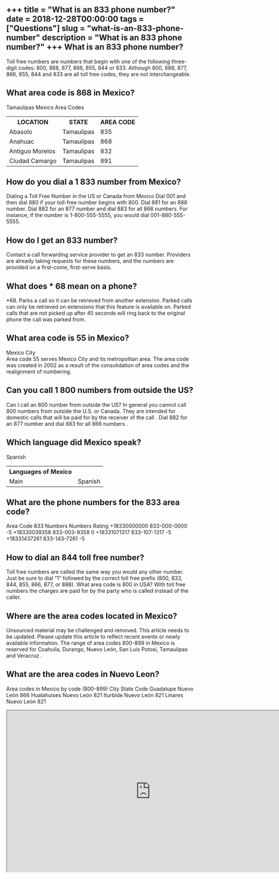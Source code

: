 +++
title = "What is an 833 phone number?"
date = 2018-12-28T00:00:00
tags = ["Questions"]
slug = "what-is-an-833-phone-number"
description = "What is an 833 phone number?"
+++
What is an 833 phone number?
----------------------------

Toll free numbers are numbers that begin with one of the following three-digit codes: 800, 888, 877, 866, 855, 844 or 833. Although 800, 888, 877, 866, 855, 844 and 833 are all toll free codes, they are not interchangeable.

What area code is 868 in Mexico?
--------------------------------

Tamaulipas Mexico Area Codes

<table><tr><th>LOCATION</th><th>STATE</th><th>AREA CODE</th></tr><tr><td>Abasolo</td><td>Tamaulipas</td><td>835</td></tr><tr><td>Anahuac</td><td>Tamaulipas</td><td>868</td></tr><tr><td>Antiguo Morelos</td><td>Tamaulipas</td><td>832</td></tr><tr><td>Ciudad Camargo</td><td>Tamaulipas</td><td>891</td></tr></table>

How do you dial a 1 833 number from Mexico?
-------------------------------------------

Dialing a Toll Free Number in the US or Canada from Mexico Dial 001 and then dial 880 if your toll-free number begins with 800. Dial 881 for an 888 number. Dial 882 for an 877 number and dial 883 for all 866 numbers. For instance, if the number is 1-800-555-5555, you would dial 001-880-555-5555.

How do I get an 833 number?
---------------------------

Contact a call forwarding service provider to get an 833 number. Providers are already taking requests for these numbers, and the numbers are provided on a first-come, first-serve basis.

What does \* 68 mean on a phone?
--------------------------------

\*68. Parks a call so it can be retrieved from another extension. Parked calls can only be retrieved on extensions that this feature is available on. Parked calls that are not picked up after 45 seconds will ring back to the original phone the call was parked from.

What area code is 55 in Mexico?
-------------------------------

Mexico City  
Area code 55 serves Mexico City and its metropolitan area. The area code was created in 2002 as a result of the consolidation of area codes and the realignment of numbering.

Can you call 1 800 numbers from outside the US?
-----------------------------------------------

Can I call an 800 number from outside the US? In general you cannot call 800 numbers from outside the U.S. or Canada. They are intended for domestic calls that will be paid for by the receiver of the call . Dial 882 for an 877 number and dial 883 for all 866 numbers .

Which language did Mexico speak?
--------------------------------

Spanish

<table><tr><th>Languages of Mexico</th></tr><tr><td>Main</td><td>Spanish</td></tr></table>

What are the phone numbers for the 833 area code?
-------------------------------------------------

Area Code 833 Numbers Numbers Rating +18330000000 833-000-0000 -5 +18330039358 833-003-9358 0 +18331071317 833-107-1317 -5 +18331437261 833-143-7261 -5

How to dial an 844 toll free number?
------------------------------------

Toll free numbers are called the same way you would any other number. Just be sure to dial “1” followed by the correct toll free prefix (800, 833, 844, 855, 866, 877, or 888). What area code is 800 in USA? With toll free numbers the charges are paid for by the party who is called instead of the caller.

Where are the area codes located in Mexico?
-------------------------------------------

Unsourced material may be challenged and removed. This article needs to be updated. Please update this article to reflect recent events or newly available information. The range of area codes 800-899 in Mexico is reserved for Coahuila, Durango, Nuevo León, San Luis Potosí, Tamaulipas and Veracruz .

What are the area codes in Nuevo Leon?
--------------------------------------

Area codes in Mexico by code (800-899) City State Code Guadalupe Nuevo León 866 Hualahuises Nuevo León 821 Iturbide Nuevo León 821 Linares Nuevo León 821

<iframe allow="accelerometer; autoplay; clipboard-write; encrypted-media; gyroscope; picture-in-picture" allowfullscreen="" class="__youtube_prefs__  epyt-is-override  no-lazyload" data-no-lazy="1" data-origheight="433" data-origwidth="770" data-skipgform_ajax_framebjll="" height="433" id="_ytid_51331" loading="lazy" src="https://www.youtube.com/embed/0JJ54GMc7OQ?enablejsapi=1&autoplay=0&cc_load_policy=0&cc_lang_pref=&iv_load_policy=1&loop=0&modestbranding=0&rel=1&fs=1&playsinline=0&autohide=2&theme=dark&color=red&controls=1&" title="YouTube player" width="770"></iframe>